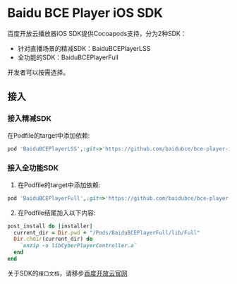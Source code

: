 # Baidu BCE Player iOS SDK

百度开放云播放器iOS SDK提供Cocoapods支持，分为2种SDK：

* 针对直播场景的精减SDK：BaiduBCEPlayerLSS
* 全功能的SDK：BaiduBCEPlayerFull

开发者可以按需选择。

## 接入

### 接入精减SDK
在Podfile的target中添加依赖:
```ruby
pod 'BaiduBCEPlayerLSS',:git=>'https://github.com/baidubce/bce-player-ios.git'
```

### 接入全功能SDK
1. 在Podfile的target中添加依赖:

```ruby
pod 'BaiduBCEPlayerFull',:git=>'https://github.com/baidubce/bce-player-ios.git'
```
2. 在Podfile结尾加入以下内容:

```ruby
post_install do |installer|
  current_dir = Dir.pwd + "/Pods/BaiduBCEPlayerFull/lib/Full"
  Dir.chdir(current_dir) do
    `unzip -o libCyberPlayerController.a`
  end
end
```

关于SDK的`接口文档`，请移步[百度开放云官网](https://bce.baidu.com/doc/MCT/iOS-Player-SDK.html)
